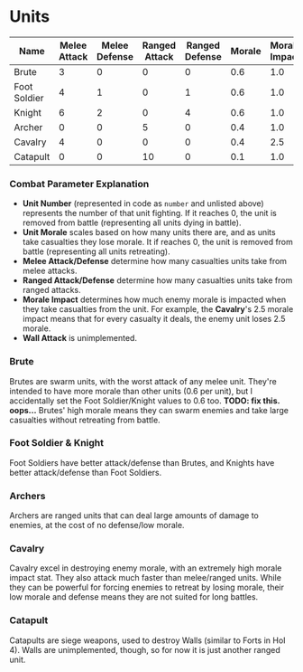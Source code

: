# Units
| Name         | Melee Attack | Melee Defense | Ranged Attack | Ranged Defense | Morale | Morale Impact | Wall Attack |
|--------------|--------------|---------------|---------------|----------------|--------|---------------|-------------|
| Brute        | 3            | 0             | 0             | 0              | 0.6    | 1.0           | 0           |
| Foot Soldier | 4            | 1             | 0             | 1              | 0.6    | 1.0           | 0           |
| Knight       | 6            | 2             | 0             | 4              | 0.6    | 1.0           | 0           |
| Archer       | 0            | 0             | 5             | 0              | 0.4    | 1.0           | 1           |
| Cavalry      | 4            | 0             | 0             | 0              | 0.4    | 2.5           | 0           |
| Catapult     | 0            | 0             | 10            | 0              | 0.1    | 1.0           | 20          |

### Combat Parameter Explanation
- **Unit Number** (represented in code as `number` and unlisted above) represents the number of that unit fighting. If it reaches 0, the unit is removed from battle (representing all units dying in battle).
- **Unit Morale** scales based on how many units there are, and as units take casualties they lose morale. It if reaches 0, the unit is removed from battle (representing all units retreating).
- **Melee Attack/Defense** determine how many casualties units take from melee attacks.
- **Ranged Attack/Defense** determine how many casualties units take from ranged attacks.
- **Morale Impact** determines how much enemy morale is impacted when they take casualties from the unit. For example, the **Cavalry**'s 2.5 morale impact means that for every casualty it deals, the enemy unit loses 2.5 morale.
- **Wall Attack** is unimplemented.

### Brute
Brutes are swarm units, with the worst attack of any melee unit. They're intended to have more morale than other units (0.6 per unit), but I accidentally set the Foot Soldier/Knight values to 0.6 too. **TODO: fix this. oops...**
Brutes' high morale means they can swarm enemies and take large casualties without retreating from battle.

### Foot Soldier & Knight
Foot Soldiers have better attack/defense than Brutes, and Knights have better attack/defense than Foot Soldiers.

### Archers
Archers are ranged units that can deal large amounts of damage to enemies, at the cost of no defense/low morale.

### Cavalry
Cavalry excel in destroying enemy morale, with an extremely high morale impact stat. They also attack much faster than melee/ranged units. While they can be powerful for forcing enemies to retreat by losing morale, their low morale and defense means they are not suited for long battles.

### Catapult
Catapults are siege weapons, used to destroy Walls (similar to Forts in HoI 4). Walls are unimplemented, though, so for now it is just another ranged unit.
